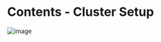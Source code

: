 # Contents - Cluster Setup
![image](https://github.com/user-attachments/assets/a2ff8ecc-bca9-4016-9810-1b31206b92d1)
